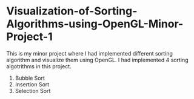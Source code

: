 # Visualization-of-Sorting-Algorithms-using-OpenGL-Minor-Project-1
This is my minor project where I had implemented different sorting algorithm and visualize them using OpenGL.
I had implemented 4 sorting algotrithms in this project.
1. Bubble Sort
2. Insertion Sort
3. Selection Sort
